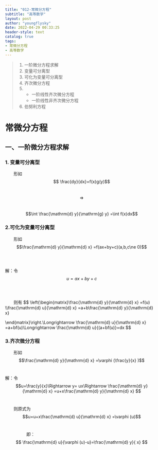 ```yaml
---
title: "012-常微分方程"
subtitle: "高等数学"
layout: post
author: "youngflysky"
date: 2022-04-29 00:33:25
header-style: text
catalog: true
tags:
- 常微分方程
- 高等数学
---
```


>1. 一阶微分方程求解
>   1. 变量可分离型
>   2. 可化为变量可分离型
>   3. 齐次微分方程
>   4. - 一阶线性齐次微分方程
>      - 一阶线性非齐次微分方程
>   5. 伯努利方程



# 常微分方程

##  一、一阶微分方程求解

### 1. 变量可分离型

　　形如 $$ \frac{dy}{dx}=f(x)g(y)$$　　$$\Longrightarrow $$　　$$\int \frac{\mathrm{d} y}{\mathrm{g} y} =\int f(x)dx$$

### 2.可化为变量可分离型

　　形如 $$\frac{\mathrm{d} y}{\mathrm{d} x} =f(ax+by+c)(a,b,c\ne 0)$$ <br/>　　

解：令 $$ u=ax+by+c$$<br/>　

　　则有
$$
\left\{\begin{matrix}\frac{\mathrm{d} y}{\mathrm{d} x} =f(u)
 \\\frac{\mathrm{d} u}{\mathrm{d} x} =a+b\frac{\mathrm{d} y}{\mathrm{d} x} 

\end{matrix}\right.\Longrightarrow \frac{\mathrm{d} u}{\mathrm{d} x} =a+bf(u)\Longrightarrow \frac{\mathrm{d} u}{(a+bf(u)}=dx
$$

### 3.齐次微分方程

　　形如 $$\frac{\mathrm{d} y}{\mathrm{d} x} =\varphi (\frac{y}{x} )$$<br/>

解：令 $$u=\frac{y}{x}\Rightarrow y= ux\Rightarrow \frac{\mathrm{d} y}{\mathrm{d} x} =u+x\frac{\mathrm{d} y}{\mathrm{d} x} $$<br/>

　　则原式为 $$u=u+x\frac{\mathrm{d} u}{\mathrm{d} x} =\varphi (u)$$<br/>

　　　　　即：
$$
\frac{\mathrm{d} u}{\varphi (u)-u}=\frac{\mathrm{d} y}{ x}
$$
